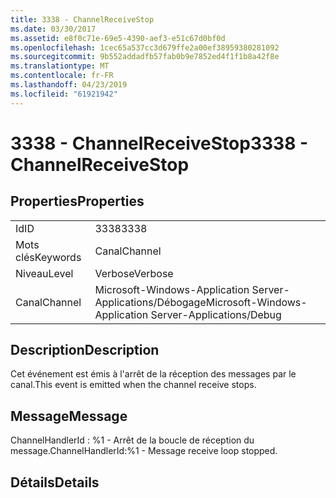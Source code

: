 ```yaml
---
title: 3338 - ChannelReceiveStop
ms.date: 03/30/2017
ms.assetid: e8f0c71e-69e5-4390-aef3-e51c67d0bf0d
ms.openlocfilehash: 1cec65a537cc3d679ffe2a00ef38959380281092
ms.sourcegitcommit: 9b552addadfb57fab0b9e7852ed4f1f1b8a42f8e
ms.translationtype: MT
ms.contentlocale: fr-FR
ms.lasthandoff: 04/23/2019
ms.locfileid: "61921942"
---
```

# <a name="3338---channelreceivestop"></a><span data-ttu-id="0bd98-102">3338 - ChannelReceiveStop</span><span class="sxs-lookup"><span data-stu-id="0bd98-102">3338 - ChannelReceiveStop</span></span>
## <a name="properties"></a><span data-ttu-id="0bd98-103">Properties</span><span class="sxs-lookup"><span data-stu-id="0bd98-103">Properties</span></span>  
  
|||  
|-|-|  
|<span data-ttu-id="0bd98-104">Id</span><span class="sxs-lookup"><span data-stu-id="0bd98-104">ID</span></span>|<span data-ttu-id="0bd98-105">3338</span><span class="sxs-lookup"><span data-stu-id="0bd98-105">3338</span></span>|  
|<span data-ttu-id="0bd98-106">Mots clés</span><span class="sxs-lookup"><span data-stu-id="0bd98-106">Keywords</span></span>|<span data-ttu-id="0bd98-107">Canal</span><span class="sxs-lookup"><span data-stu-id="0bd98-107">Channel</span></span>|  
|<span data-ttu-id="0bd98-108">Niveau</span><span class="sxs-lookup"><span data-stu-id="0bd98-108">Level</span></span>|<span data-ttu-id="0bd98-109">Verbose</span><span class="sxs-lookup"><span data-stu-id="0bd98-109">Verbose</span></span>|  
|<span data-ttu-id="0bd98-110">Canal</span><span class="sxs-lookup"><span data-stu-id="0bd98-110">Channel</span></span>|<span data-ttu-id="0bd98-111">Microsoft-Windows-Application Server-Applications/Débogage</span><span class="sxs-lookup"><span data-stu-id="0bd98-111">Microsoft-Windows-Application Server-Applications/Debug</span></span>|  
  
## <a name="description"></a><span data-ttu-id="0bd98-112">Description</span><span class="sxs-lookup"><span data-stu-id="0bd98-112">Description</span></span>  
 <span data-ttu-id="0bd98-113">Cet événement est émis à l'arrêt de la réception des messages par le canal.</span><span class="sxs-lookup"><span data-stu-id="0bd98-113">This event is emitted when the channel receive stops.</span></span>  
  
## <a name="message"></a><span data-ttu-id="0bd98-114">Message</span><span class="sxs-lookup"><span data-stu-id="0bd98-114">Message</span></span>  
 <span data-ttu-id="0bd98-115">ChannelHandlerId : %1 - Arrêt de la boucle de réception du message.</span><span class="sxs-lookup"><span data-stu-id="0bd98-115">ChannelHandlerId:%1 - Message receive loop stopped.</span></span>  
  
## <a name="details"></a><span data-ttu-id="0bd98-116">Détails</span><span class="sxs-lookup"><span data-stu-id="0bd98-116">Details</span></span>
